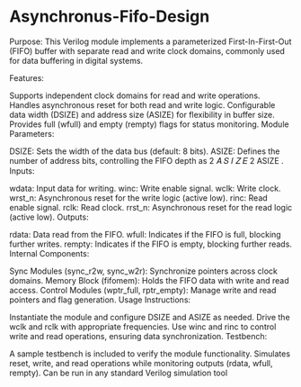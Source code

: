 # Asynchronus-Fifo-Design
Purpose:
This Verilog module implements a parameterized First-In-First-Out (FIFO) buffer with separate read and write clock domains, commonly used for data buffering in digital systems.

Features:

Supports independent clock domains for read and write operations.
Handles asynchronous reset for both read and write logic.
Configurable data width (DSIZE) and address size (ASIZE) for flexibility in buffer size.
Provides full (wfull) and empty (rempty) flags for status monitoring.
Module Parameters:

DSIZE: Sets the width of the data bus (default: 8 bits).
ASIZE: Defines the number of address bits, controlling the FIFO depth as 
2
𝐴
𝑆
𝐼
𝑍
𝐸
2 
ASIZE
 .
Inputs:

wdata: Input data for writing.
winc: Write enable signal.
wclk: Write clock.
wrst_n: Asynchronous reset for the write logic (active low).
rinc: Read enable signal.
rclk: Read clock.
rrst_n: Asynchronous reset for the read logic (active low).
Outputs:

rdata: Data read from the FIFO.
wfull: Indicates if the FIFO is full, blocking further writes.
rempty: Indicates if the FIFO is empty, blocking further reads.
Internal Components:

Sync Modules (sync_r2w, sync_w2r): Synchronize pointers across clock domains.
Memory Block (fifomem): Holds the FIFO data with write and read access.
Control Modules (wptr_full, rptr_empty): Manage write and read pointers and flag generation.
Usage Instructions:

Instantiate the module and configure DSIZE and ASIZE as needed.
Drive the wclk and rclk with appropriate frequencies.
Use winc and rinc to control write and read operations, ensuring data synchronization.
Testbench:

A sample testbench is included to verify the module functionality.
Simulates reset, write, and read operations while monitoring outputs (rdata, wfull, rempty).
Can be run in any standard Verilog simulation tool
